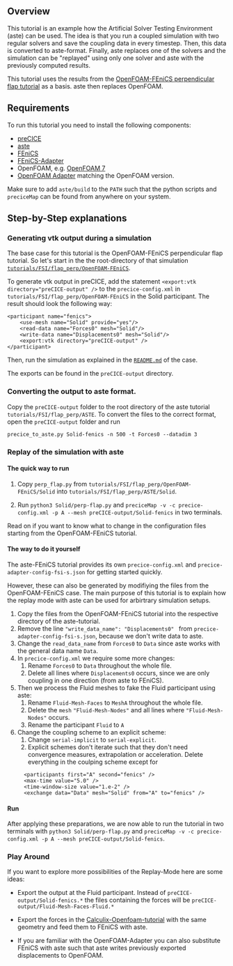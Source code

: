 ## Overview

This tutorial is an example how the Artificial Solver Testing Environment (aste) can be used. The idea is that you run a coupled simulation with two regular solvers and save the coupling data in every timestep. Then, this data is converted to aste-format. Finally, aste replaces one of the solvers and the simulation can be "replayed" using only one solver and aste with the previously computed results.

This tutorial uses the results from the [OpenFOAM-FEniCS perpendicular flap tutorial](https://github.com/precice/tutorials/tree/master/FSI/flap_perp/OpenFOAM-FEniCS) as a basis. aste then replaces OpenFOAM.

## Requirements

To run this tutorial you need to install the following components:
- [preCICE](https://github.com/precice/precice/wiki/Get-preCICE)
- [aste](https://github.com/precice/aste/tree/develop)
- [FEniCS](https://fenicsproject.org/)
- [FEniCS-Adapter](https://github.com/precice/fenics-adapter)
- OpenFOAM, e.g. [OpenFOAM 7](https://openfoam.org/version/7/)
- [OpenFOAM Adapter](https://github.com/precice/openfoam-adapter/wiki/Building) matching the OpenFOAM version.

Make sure to add `aste/build` to the `PATH` such that the python scripts and `preciceMap` can be found from anywhere on your system.

## Step-by-Step explanations

### Generating vtk output during a simulation

The base case for this tutorial is the OpenFOAM-FEniCS perpendicular flap tutorial. So let's start in the the root-directory of that simulation [`tutorials/FSI/flap_perp/OpenFOAM-FEniCS`](https://github.com/precice/tutorials/tree/master/FSI/flap_perp/OpenFOAM-FEniCS).

To generate vtk output in preCICE, add the statement `<export:vtk directory="preCICE-output" />` to the `precice-config.xml` in `tutorials/FSI/flap_perp/OpenFOAM-FEniCS` in the Solid participant. The result should look the following way:
```
<participant name="fenics">
    <use-mesh name="Solid" provide="yes"/>
    <read-data name="Forces0" mesh="Solid"/>
    <write-data name="Displacements0" mesh="Solid"/>
    <export:vtk directory="preCICE-output" />
</participant>
```
Then, run the simulation as explained in the [`README.md`](https://github.com/precice/tutorials/blob/develop/FSI/flap_perp/OpenFOAM-FEniCS/README.md) of the case.

The exports can be found in the `preCICE-output` directory.

### Converting the output to aste format.

Copy the `preCICE-output` folder to the root directory of the aste tutorial `tutorials/FSI/flap_perp/ASTE`.
To convert the files to the correct format, open the `preCICE-output` folder and run

`precice_to_aste.py Solid-fenics -n 500 -t Forces0 --datadim 3`

### Replay of the simulation with aste

#### The quick way to run 

1. Copy `perp_flap.py` from `tutorials/FSI/flap_perp/OpenFOAM-FEniCS/Solid` into `tutorials/FSI/flap_perp/ASTE/Solid`.

2. Run `python3 Solid/perp-flap.py` and `preciceMap -v -c precice-config.xml -p A --mesh preCICE-output/Solid-fenics` in two terminals.

Read on if you want to know what to change in the configuration files starting from the OpenFOAM-FEniCS tutorial.

#### The way to do it yourself

The aste-FEniCS tutorial provides its own `precice-config.xml` and `precice-adapter-config-fsi-s.json` for getting started quickly.

However, these can also be generated by modifiying the files from the OpenFOAM-FEniCS case. The main purpose of this tutorial is to explain how the replay mode with aste can be used for arbirtrary simulation setups.

1. Copy the files from the OpenFOAM-FEniCS tutorial into the respective directory of the aste-tutorial. 
2. Remove the line `"write_data_name": "Displacements0" ` from `precice-adapter-config-fsi-s.json`, because we don't write data to aste.
3. Change the `read_data_name` from `Forces0` to `Data` since aste works with the general data name `Data`.
4. In ```precice-config.xml``` we require some more changes:
    1. Rename `Forces0` to `Data` throughout the whole file.
    2. Delete all lines where `Displacements0` occurs, since we are only coupling in one direction (from aste to FEniCS).
5. Then we process the Fluid meshes to fake the Fluid participant using aste:
    1. Rename `Fluid-Mesh-Faces` to `MeshA` throughout the whole file.
    2. Delete the `mesh` `"Fluid-Mesh-Nodes"` and all lines where `"Fluid-Mesh-Nodes"` occurs.
    3. Rename the participant `Fluid` to `A`
6. Change the coupling scheme to an explicit scheme:
    1. Change `serial-implicit` to `serial-explicit`.
    2. Explicit schemes don't iterate such that they don't need convergence measures, extrapolation or acceleration. Delete everything in the coulping scheme except for 
    ```
      <participants first="A" second="fenics" />
      <max-time value="5.0" />
      <time-window-size value="1.e-2" />
      <exchange data="Data" mesh="Solid" from="A" to="fenics" />
    ```

#### Run

After applying these preparations, we are now able to run the tutorial in two terminals with `python3 Solid/perp-flap.py` and `preciceMap -v -c precice-config.xml -p A --mesh preCICE-output/Solid-fenics`.

### Play Around

If you want to explore more possibilities of the Replay-Mode here are some ideas:

- Export the output at the Fluid participant. Instead of `preCICE-output/Solid-fenics.*` the files containing the forces will be `preCICE-output/Fluid-Mesh-Faces-Fluid.*`

- Export the forces in the [Calculix-Openfoam-tutorial](https://github.com/precice/tutorials/tree/master/FSI/flap_perp/OpenFOAM-CalculiX) with the same geometry and feed them to FEniCS with aste. 

- If you are familiar with the OpenFOAM-Adapter you can also substitute FEniCS with aste such that aste writes previously exported displacements to OpenFOAM.

